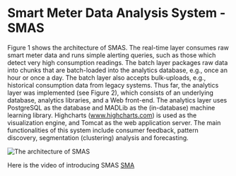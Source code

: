 Smart Meter Data Analysis System - SMAS
======================

Figure 1 shows the architecture of SMAS.  The real-time layer consumes raw smart meter data and runs simple alerting queries, such as those which detect very high consumption readings.  The batch layer packages raw data into chunks that are batch-loaded into the analytics database, e.g., once an hour or once a day.  The batch layer also accepts bulk-uploads, e.g., historical consumption data from legacy systems.  Thus far, the analytics layer was implemented (see Figure 2), which consists of an underlying database, analytics libraries, and a Web front-end.
The analytics layer uses PostgreSQL as the database and MADLib as the (in-database) machine learning library.  Highcharts (www.highcharts.com) is used as the visualization engine, and Tomcat as the web application server.  The main functionalities of this system include consumer feedback, pattern discovery, segmentation (clustering) analysis and forecasting.  

![The architecture of SMAS](https://dl.dropboxusercontent.com/u/8691433/benchmark/img/smas.png)

Here is the video of introducing SMAS
[SMA](https://www.youtube.com/watch?v=5717mOJSwfI&list=UU9F0rInEDHm1RiFD_R_TGMQ)
